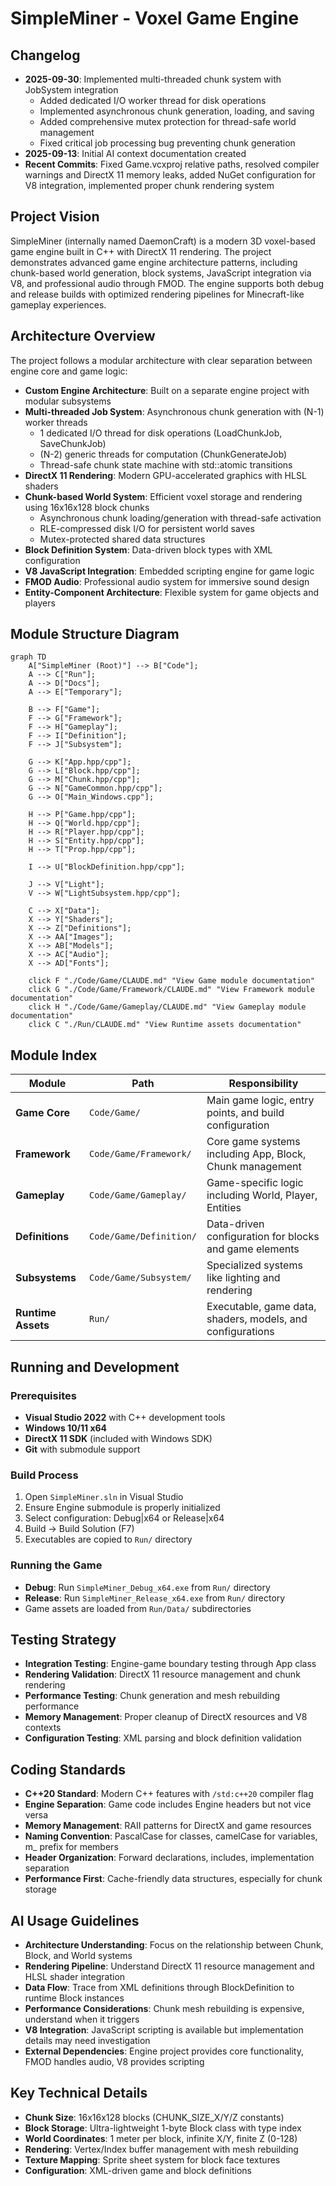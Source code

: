 # SimpleMiner - Voxel Game Engine

## Changelog
- **2025-09-30**: Implemented multi-threaded chunk system with JobSystem integration
  - Added dedicated I/O worker thread for disk operations
  - Implemented asynchronous chunk generation, loading, and saving
  - Added comprehensive mutex protection for thread-safe world management
  - Fixed critical job processing bug preventing chunk generation
- **2025-09-13**: Initial AI context documentation created
- **Recent Commits**: Fixed Game.vcxproj relative paths, resolved compiler warnings and DirectX 11 memory leaks, added NuGet configuration for V8 integration, implemented proper chunk rendering system

## Project Vision

SimpleMiner (internally named DaemonCraft) is a modern 3D voxel-based game engine built in C++ with DirectX 11 rendering. The project demonstrates advanced game engine architecture patterns, including chunk-based world generation, block systems, JavaScript integration via V8, and professional audio through FMOD. The engine supports both debug and release builds with optimized rendering pipelines for Minecraft-like gameplay experiences.

## Architecture Overview

The project follows a modular architecture with clear separation between engine core and game logic:

- **Custom Engine Architecture**: Built on a separate engine project with modular subsystems
- **Multi-threaded Job System**: Asynchronous chunk generation with (N-1) worker threads
  - 1 dedicated I/O thread for disk operations (LoadChunkJob, SaveChunkJob)
  - (N-2) generic threads for computation (ChunkGenerateJob)
  - Thread-safe chunk state machine with std::atomic transitions
- **DirectX 11 Rendering**: Modern GPU-accelerated graphics with HLSL shaders
- **Chunk-based World System**: Efficient voxel storage and rendering using 16x16x128 block chunks
  - Asynchronous chunk loading/generation with thread-safe activation
  - RLE-compressed disk I/O for persistent world saves
  - Mutex-protected shared data structures
- **Block Definition System**: Data-driven block types with XML configuration
- **V8 JavaScript Integration**: Embedded scripting engine for game logic
- **FMOD Audio**: Professional audio system for immersive sound design
- **Entity-Component Architecture**: Flexible system for game objects and players

## Module Structure Diagram

```mermaid
graph TD
    A["SimpleMiner (Root)"] --> B["Code"];
    A --> C["Run"];
    A --> D["Docs"];
    A --> E["Temporary"];
    
    B --> F["Game"];
    F --> G["Framework"];
    F --> H["Gameplay"];
    F --> I["Definition"];
    F --> J["Subsystem"];
    
    G --> K["App.hpp/cpp"];
    G --> L["Block.hpp/cpp"];
    G --> M["Chunk.hpp/cpp"];
    G --> N["GameCommon.hpp/cpp"];
    G --> O["Main_Windows.cpp"];
    
    H --> P["Game.hpp/cpp"];
    H --> Q["World.hpp/cpp"];
    H --> R["Player.hpp/cpp"];
    H --> S["Entity.hpp/cpp"];
    H --> T["Prop.hpp/cpp"];
    
    I --> U["BlockDefinition.hpp/cpp"];
    
    J --> V["Light"];
    V --> W["LightSubsystem.hpp/cpp"];
    
    C --> X["Data"];
    X --> Y["Shaders"];
    X --> Z["Definitions"];
    X --> AA["Images"];
    X --> AB["Models"];
    X --> AC["Audio"];
    X --> AD["Fonts"];
    
    click F "./Code/Game/CLAUDE.md" "View Game module documentation"
    click G "./Code/Game/Framework/CLAUDE.md" "View Framework module documentation"
    click H "./Code/Game/Gameplay/CLAUDE.md" "View Gameplay module documentation"
    click C "./Run/CLAUDE.md" "View Runtime assets documentation"
```

## Module Index

| Module | Path | Responsibility |
|--------|------|---------------|
| **Game Core** | `Code/Game/` | Main game logic, entry points, and build configuration |
| **Framework** | `Code/Game/Framework/` | Core game systems including App, Block, Chunk management |
| **Gameplay** | `Code/Game/Gameplay/` | Game-specific logic including World, Player, Entities |
| **Definitions** | `Code/Game/Definition/` | Data-driven configuration for blocks and game elements |
| **Subsystems** | `Code/Game/Subsystem/` | Specialized systems like lighting and rendering |
| **Runtime Assets** | `Run/` | Executable, game data, shaders, models, and configurations |

## Running and Development

### Prerequisites
- **Visual Studio 2022** with C++ development tools
- **Windows 10/11 x64**
- **DirectX 11 SDK** (included with Windows SDK)
- **Git** with submodule support

### Build Process
1. Open `SimpleMiner.sln` in Visual Studio
2. Ensure Engine submodule is properly initialized
3. Select configuration: Debug|x64 or Release|x64
4. Build → Build Solution (F7)
5. Executables are copied to `Run/` directory

### Running the Game
- **Debug**: Run `SimpleMiner_Debug_x64.exe` from `Run/` directory
- **Release**: Run `SimpleMiner_Release_x64.exe` from `Run/` directory
- Game assets are loaded from `Run/Data/` subdirectories

## Testing Strategy

- **Integration Testing**: Engine-game boundary testing through App class
- **Rendering Validation**: DirectX 11 resource management and chunk rendering
- **Performance Testing**: Chunk generation and mesh rebuilding performance
- **Memory Management**: Proper cleanup of DirectX resources and V8 contexts
- **Configuration Testing**: XML parsing and block definition validation

## Coding Standards

- **C++20 Standard**: Modern C++ features with `/std:c++20` compiler flag
- **Engine Separation**: Game code includes Engine headers but not vice versa
- **Memory Management**: RAII patterns for DirectX and game resources
- **Naming Convention**: PascalCase for classes, camelCase for variables, m_ prefix for members
- **Header Organization**: Forward declarations, includes, implementation separation
- **Performance First**: Cache-friendly data structures, especially for chunk storage

## AI Usage Guidelines

- **Architecture Understanding**: Focus on the relationship between Chunk, Block, and World systems
- **Rendering Pipeline**: Understand DirectX 11 resource management and HLSL shader integration
- **Data Flow**: Trace from XML definitions through BlockDefinition to runtime Block instances
- **Performance Considerations**: Chunk mesh rebuilding is expensive, understand when it triggers
- **V8 Integration**: JavaScript scripting is available but implementation details may need investigation
- **External Dependencies**: Engine project provides core functionality, FMOD handles audio, V8 provides scripting

## Key Technical Details

- **Chunk Size**: 16x16x128 blocks (CHUNK_SIZE_X/Y/Z constants)
- **Block Storage**: Ultra-lightweight 1-byte Block class with type index
- **World Coordinates**: 1 meter per block, infinite X/Y, finite Z (0-128)
- **Rendering**: Vertex/Index buffer management with mesh rebuilding
- **Texture Mapping**: Sprite sheet system for block face textures
- **Configuration**: XML-driven game and block definitions